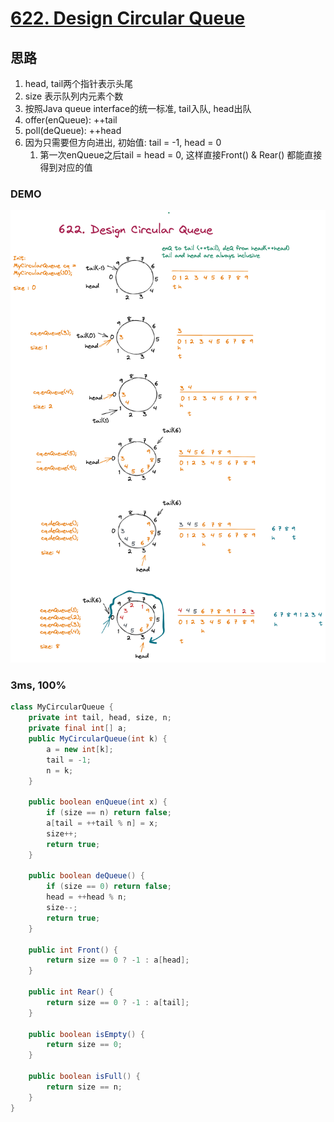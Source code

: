 # [622. Design Circular Queue](https://leetcode.com/problems/design-circular-queue/submissions/)

## 思路
1. head, tail两个指针表示头尾
2. size 表示队列内元素个数
3. 按照Java queue interface的统一标准, tail入队, head出队
4. offer(enQueue): ++tail
5. poll(deQueue): ++head
6. 因为只需要但方向进出, 初始值: tail = -1, head = 0
   1. 第一次enQueue之后tail = head = 0, 这样直接Front() & Rear() 都能直接得到对应的值
### DEMO
![](../Images/622_Design_Circular_Queue.png)

### 3ms, 100%
```java
class MyCircularQueue {
    private int tail, head, size, n;
    private final int[] a;
    public MyCircularQueue(int k) {
        a = new int[k];
        tail = -1;
        n = k;
    }

    public boolean enQueue(int x) {
        if (size == n) return false;
        a[tail = ++tail % n] = x;
        size++;
        return true;
    }

    public boolean deQueue() {
        if (size == 0) return false;
        head = ++head % n;
        size--;
        return true;
    }

    public int Front() {
        return size == 0 ? -1 : a[head];
    }

    public int Rear() {
        return size == 0 ? -1 : a[tail];
    }

    public boolean isEmpty() {
        return size == 0;
    }

    public boolean isFull() {
        return size == n;
    }
}
```